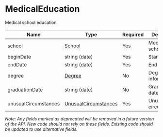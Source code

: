 # MedicalEducation

Medical school education

| Name | Type | Required | Description |
| - | - | - | - |
| school | [School](school.md) | Yes | Medical school |
| beginDate | string (date) | Yes | Start date |
| endDate | string (date) | Yes | End date |
| degree | [Degree](degree.md) | No | Degree information |
| graduationDate | string (date) | No | Graduation date |
| unusualCircumstances | [UnusualCircumstances](unusual-circumstances.md) | Yes | Unusual circumstances |

*Note: Any fields marked as deprecated will be removed in a future version of the API. New code should not rely on these fields. Existing code should be updated to use alternative fields.*
